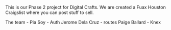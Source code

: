 This is our Phase 2 project for Digital Crafts. We are created a Fuax Houston Craigslist where you can post stuff to sell. 

The team - 
Pia Soy - Auth
Jerome Dela Cruz - routes
Paige Ballard - Knex